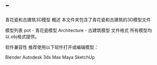 # -
青花瓷和古建筑3D模型
概述
本文件夹包含了青花瓷和古建筑的3D模型文件

模型列表
pot - 青花瓷模型
Architecture - 古建筑模型
文件格式
所有模型均以.obj格式提供。

软件兼容性
推荐使用以下软件打开或编辑模型：

Blender
Autodesk 3ds Max
Maya
SketchUp
